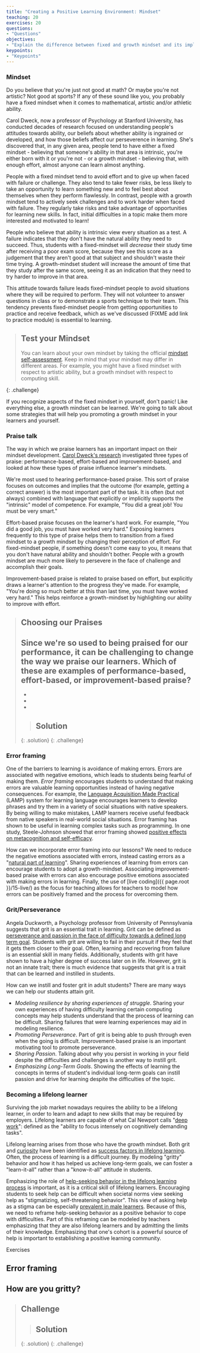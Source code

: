 ```yaml
---
title: "Creating a Positive Learning Environment: Mindset"
teaching: 20
exercises: 20
questions:
- "Questions"
objectives:
- "Explain the difference between fixed and growth mindset and its implications for classroom performance."
keypoints:
- "Keypoints"
---
```


### Mindset

Do you believe that you're just not good at math? Or maybe you're not artistic? Not good at sports? If any of these
sound like you, you probably have a fixed mindset when it comes to mathematical, artistic and/or athletic ability.

Carol Dweck, now a professor of Psychology at Stanford University, has conducted decades of research focused on understanding
people's attitudes towards ability, our beliefs about whether ability is ingrained or developed, and how those beliefs
affect our perseverence in learning. She's discovered that, in any given area, people tend to have either a fixed mindset - believing that
someone's ability in that area is intrinsic, you're either born with it or you're not - or a growth mindset - believing that, with enough effort,
almost anyone can learn almost anything.

People with a fixed mindset tend to avoid effort and to give up when faced with failure or challenge. They also
tend to take fewer risks, be less likely to take an opportunity to learn something new and to feel best about themselves when they perform flawlessly.
In contrast, people with a growth mindset tend to actively seek challenges and to work harder when faced with failure. They regularly take risks and
take advantage of opportunities for learning new skills. In fact, initial difficulties in a topic make them more interested and motivated to learn!

People who believe that ability is intrinsic view every situation as a test. A failure indicates that they don't have the natural ability they need
to succeed. Thus, students with a fixed-mindset will *decrease* their study time after receiving a poor exam score, because they see this score as a
judgement that they aren't good at that subject and shouldn't waste their time trying. A growth-mindset student will increase the amount of time that
they study after the same score, seeing it as an indication that they need to try harder to improve in that area.  

This attitude towards failure leads fixed-mindset people to avoid situations where they will be required to perform. They will not volunteer to answer
questions in class or to demonstrate a sports technique to their team. This tendency prevents fixed-mindset people from getting opportunities to practice
and receive feedback, which as we've discussed (FIXME add link to practice module) is essential to learning.

> ## Test your Mindset
> You can learn about your own mindset by taking the official [mindset self-assessment](https://mindsetonline.com/testyourmindset/step1.php).
> Keep in mind that your mindset may differ in different areas. For example, you might have a fixed mindset with respect to artistic ability,
> but a growth mindset with respect to computing skill.
>
{: .challenge}

If you recognize aspects of the fixed mindset in yourself, don't panic! Like everything else, a growth mindset can be learned. We're going to talk about some
strategies that will help you promoting a growth mindset in your learners and yourself.

### Praise talk  

The way in which we praise learners has an important impact on their mindset development. [Carol Dweck's research](http://www.ascd.org/publications/educational-leadership/oct07/vol65/num02/The-Perils-and-Promises-of-Praise.aspx)
investigated three types of praise: performance-based, effort-based and improvement-based, and looked at how these
types of praise influence learner's mindsets.

We're most used to hearing performance-based praise. This sort of praise focuses on outcomes and implies that the
outcome (for example, getting a correct answer) is the most important part of the task. It is often (but not always)
combined with language that explicitly or implicitly supports the "intrinsic" model of competence. For example, "You
did a great job! You must be very smart."

Effort-based praise focuses on the learner's hard work. For example, "You did a good job, you must have worked very hard."
Exposing learners frequently to this type of praise helps them to transition from a fixed mindset to a growth mindset by
changing their perception of effort. For fixed-mindset people, if something doesn't come easy to you, it means that you
don't have natural ability and shouldn't bother. People with a growth mindset are much more likely to persevere in the face of challenge
and accomplish their goals.

Improvement-based praise is related to praise based on effort, but explicitly draws a learner's attention to the progress they've made.
For example, "You're doing so much better at this than last time, you must have worked very hard." This helps reinforce a growth-mindset by
highlighting our ability to improve with effort.

> ## Choosing our Praises
> Since we're so used to being praised for our performance, it can be challenging to change the way we praise our learners. Which of these
> are examples of performance-based, effort-based, or improvement-based praise?
> -
> -
> -
> -
>
>> ## Solution
>>
>>
> {: .solution}
{: .challenge}


### Error framing  

One of the barriers to learning is avoidance of making errors. Errors are associated with negative emotions, which leads to students being fearful of making them. *Error framing* encourages students to understand that making errors are valuable learning opportunities instead of having negative consequences. For example, the [Language Acquisition Made Practical](https://www.amazon.com/Language-Acquisition-Made-Practical-Learners/dp/0916636003) (LAMP) system for learning language encourages learners to develop phrases and try them in a variety of social situations with native speakers. By being willing to make mistakes, LAMP learners receive useful feedback from native speakers in real-world social situations. Error framing has shown to be useful in learning complex tasks such as programming. In one study, Steele-Johnson showed that error framing showed [positive effects on metacognition and self-efficacy](https://www.ncbi.nlm.nih.gov/pubmed/24617273).

How can we incorporate error framing into our lessons? We need to reduce the negative emotions associated with errors, instead casting errors as a "[natural part of learning](https://www.researchgate.net/publication/292881989_Enhancing_firm_performance_and_innovativeness_through_error_management_culture)". Sharing experiences of learning from errors can encourage students to adopt a growth-mindset. Associating improvement-based praise with errors can also encourage positive emotions associated with making errors in learning. Finally, the use of [live coding]({{ page.root }}/15-live/) as the focus for teaching allows for teachers to model how errors can be positively framed and the process for overcoming them.

### Grit/Perseverance  

Angela Duckworth, a Psychology professor from University of Pennsylvania suggests that grit is an essential trait in learning. Grit can be defined as [perseverance and passion in the face of difficulty towards a defined long term goal](https://www.dropbox.com/s/cvg1mbz0xrfx25l/DuckworthGross2014.pdf). Students with grit are willing to fail in their pursuit if they feel that it gets them closer to their goal. Often, learning and recovering from failure is an essential skill in many fields. Additionally, students with grit have shown to have a higher degree of success later on in life. However, grit is not an innate trait; there is much evidence that suggests that grit is a trait that can be learned and instilled in students.

How can we instill and foster grit in adult students? There are many ways we can help our students attain grit.

- *Modeling resilience by sharing experiences of struggle*. Sharing your own experiences of having difficulty learning certain computing concepts may help students understand that the process of learning can be difficult. Sharing failures that were learning experiences may aid in modeling resilience.
- *Promoting Perseverance*. Part of grit is being able to push through even when the going is difficult. Improvement-based praise is an important motivating tool to promote perseverance.
- *Sharing Passion*. Talking about why you persist in working in your field despite the difficulties and challenges is another way to instill grit.
- *Emphasizing Long-Term Goals*. Showing the effects of learning the concepts in terms of student's individual long-term goals can instill passion and drive for learning despite the difficulties of the topic.

### Becoming a lifelong learner  

Surviving the job market nowadays requires the ability to be a lifelong learner, in order to learn and adapt to new skills that may be required by employers. Lifelong learners are capable of what Cal Newport calls "[deep work](http://calnewport.com/books/deep-work/)": defined as the "ability to focus intensely on cognitively demanding tasks".

Lifelong learning arises from those who have the growth mindset. Both grit and [curiosity](http://blog.udacity.com/2017/02/grit-yes-curiosity.html) have been identified as [success factors in lifelong learning](http://www.enterrasolutions.com/lifelong-learners-embrace-curiosity-grit/). Often, the process of learning is a difficult journey. By modeling "gritty" behavior and how it has helped us achieve long-term goals, we can foster a "learn-it-all" rather than a "know-it-all" attitude in students.

Emphasizing the role of [help-seeking behavior in the lifelong learning process](https://en.wikiversity.org/wiki/Learning_theories_in_practice/Help-seeking) is important, as it is a critical skill of lifelong learners. Encouraging students to seek help can be difficult when societal norms view seeking help as "stigmatizing, self-threatening behavior". This view of asking help as a stigma can be especially [prevalent in male learners](https://www.ncbi.nlm.nih.gov/pubmed/15737222). Because of this, we need to reframe help-seeking behavior as a positive behavior to cope with difficulties. Part of this reframing can be modeled by teachers emphasizing that they are also lifelong learners and by admitting the limits of their knowledge. Emphasizing that one's cohort is a powerful source of help is important to establishing a positive learning community.  

Exercises  
## Error framing  
## How are you gritty?  



> ## Challenge
>
>
>
>> ## Solution
>>
>>
> {: .solution}
{: .challenge}
